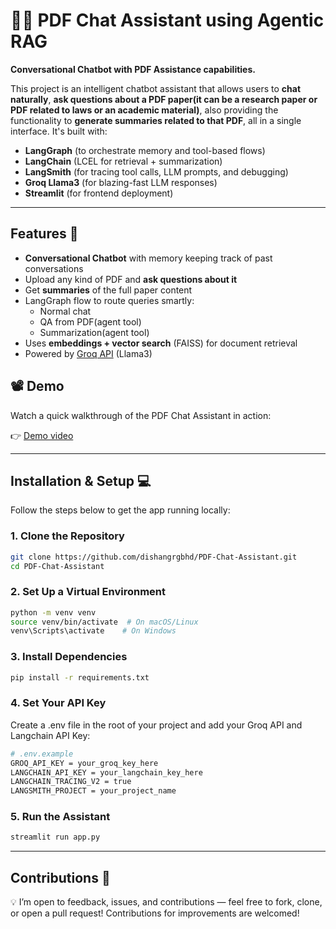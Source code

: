  # 📄💬 PDF Chat Assistant using Agentic RAG
**Conversational Chatbot with PDF Assistance capabilities.**


This project is an intelligent chatbot assistant that allows users to **chat naturally**, **ask questions about a PDF paper(it can be a research paper or PDF related to laws or an academic material)**, also providing the functionality to **generate summaries related to that PDF**, all in a single interface. It's built with:

- **LangGraph** (to orchestrate memory and tool-based flows)
- **LangChain** (LCEL for retrieval + summarization)
- **LangSmith** (for tracing tool calls, LLM prompts, and debugging) 
- **Groq Llama3** (for blazing-fast LLM responses)
- **Streamlit** (for frontend deployment)

---

##  Features 🧠

-  **Conversational Chatbot** with memory keeping track of past conversations
-  Upload any kind of PDF and **ask questions about it**
-  Get **summaries** of the full paper content
-  LangGraph flow to route queries smartly:
    - Normal chat
    - QA from PDF(agent tool)
    - Summarization(agent tool)
-  Uses **embeddings + vector search** (FAISS) for document retrieval
-  Powered by [Groq API](https://groq.com) (Llama3)

## 📽️ Demo

Watch a quick walkthrough of the PDF Chat Assistant in action:

👉 [Demo video](https://www.dropbox.com/scl/fi/rd7x19e7ufb6r9zmerd6y/demo-assistant.mp4?rlkey=zopfetq0yl6grz8zezeokr5ig&st=8l6tqi31&dl=0)

---

##  Installation & Setup 💻

Follow the steps below to get the app running locally:

### 1. Clone the Repository

```bash
git clone https://github.com/dishangrgbhd/PDF-Chat-Assistant.git
cd PDF-Chat-Assistant
```

### 2. Set Up a Virtual Environment 

```bash
python -m venv venv
source venv/bin/activate  # On macOS/Linux
venv\Scripts\activate    # On Windows
```

### 3. Install Dependencies

```bash
pip install -r requirements.txt
```

### 4. Set Your API Key

Create a .env file in the root of your project and add your Groq API and Langchain API Key:
```bash
# .env.example
GROQ_API_KEY = your_groq_key_here
LANGCHAIN_API_KEY = your_langchain_key_here
LANGCHAIN_TRACING_V2 = true
LANGSMITH_PROJECT = your_project_name
```
### 5. Run the Assistant

```bash
streamlit run app.py
```

---

## Contributions 🤝
💡 I’m open to feedback, issues, and contributions — feel free to fork, clone, or open a pull request! Contributions for improvements are welcomed!
